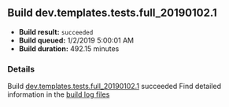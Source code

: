 ## Build dev.templates.tests.full_20190102.1
- **Build result:** `succeeded`
- **Build queued:** 1/2/2019 5:00:01 AM
- **Build duration:** 492.15 minutes
### Details
Build [dev.templates.tests.full_20190102.1](https://winappstudio.visualstudio.com/web/build.aspx?pcguid=a4ef43be-68ce-4195-a619-079b4d9834c2&builduri=vstfs%3a%2f%2f%2fBuild%2fBuild%2f26835) succeeded
Find detailed information in the [build log files](https://uwpctdiags.blob.core.windows.net/buildlogs/dev.templates.tests.full_20190102.1_logs.zip)
